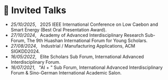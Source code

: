 # 💬 Invited Talks
- *25/10/2025*, &nbsp; 2025 IEEE International Conference on Low Caebon and Smart Energy (Best Oral Presentation Award).
- *27/10/2024*, &nbsp; Academy of Advanced Interdisciplinary Research Sub-Forum, The 9th Huashan International Forum for Young Scholars.
- *27/08/2024*, &nbsp; Industrial / Manufacturing Applications, ACM SIGKDD2024.
- *16/05/2022*, &nbsp; Elite Scholars Sub Forum, International Advanced Interdisciplinary Forum.
- *16/07/2021*, &nbsp; "AI + " Sub Forum, International Advanced Interdisciplinary Forum &amp; Sino-German International Academic Salon.
